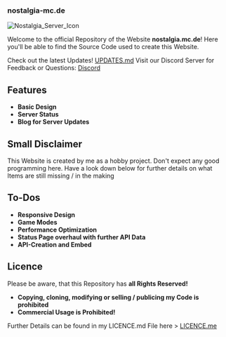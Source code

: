 ### nostalgia-mc.de


![Nostalgia_Server_Icon](https://github.com/user-attachments/assets/7ed7ba55-1378-4f9c-9ea0-833e0b59974e)


Welcome to the official Repository of the Website **nostalgia.mc.de**!
Here you'll be able to find the Source Code used to create this Website.

Check out the latest Updates! [UPDATES.md](UPDATES.md)
Visit our Discord Server for Feedback or Questions: [Discord](https://discord.gg/vsyfRPMWNj)

## Features

- **Basic Design**
- **Server Status**
- **Blog for Server Updates**

## Small Disclaimer

This Website is created by me as a hobby project. Don't expect any good programming here. Have a look down below for further details on what Items are still missing / in the making

## To-Dos

- **Responsive Design**
- **Game Modes**
- **Performance Optimization**
- **Status Page overhaul with further API Data**
- **API-Creation and Embed**

## Licence

Please be aware, that this Repository has **all Rights Reserved!**
- **Copying, cloning, modifying or selling / publicing my Code is prohibited**
- **Commercial Usage is Prohibited!**

Further Details can be found in my LICENCE.md File here > [LICENCE.me](LICENCE.md)
